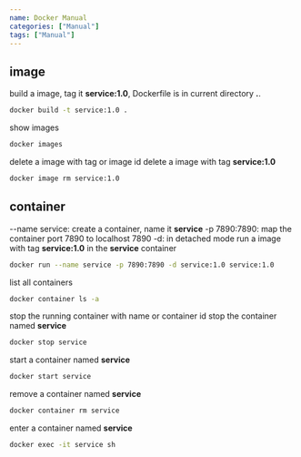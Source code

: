 ```yaml
---
name: Docker Manual
categories: ["Manual"]
tags: ["Manual"]
---
```


## image

build a image, tag it **service:1.0**, Dockerfile is in current directory **.**.
```sh
docker build -t service:1.0 .
```

show images
```sh
docker images
```

delete a image with tag or image id
delete a image with tag **service:1.0**
```sh
docker image rm service:1.0
```

## container

--name service: create a container, name it **service**
-p 7890:7890: map the container port 7890 to localhost 7890
-d: in detached mode
run a image with tag **service:1.0** in the **service** container
```sh
docker run --name service -p 7890:7890 -d service:1.0 service:1.0
```

list all containers
```sh
docker container ls -a
```

stop the running container with name or container id
stop the container named **service**
```sh
docker stop service
```

start a container named **service**
```sh
docker start service
```

remove a container named **service**
```sh
docker container rm service
```

enter a container named **service**
```sh
docker exec -it service sh
```